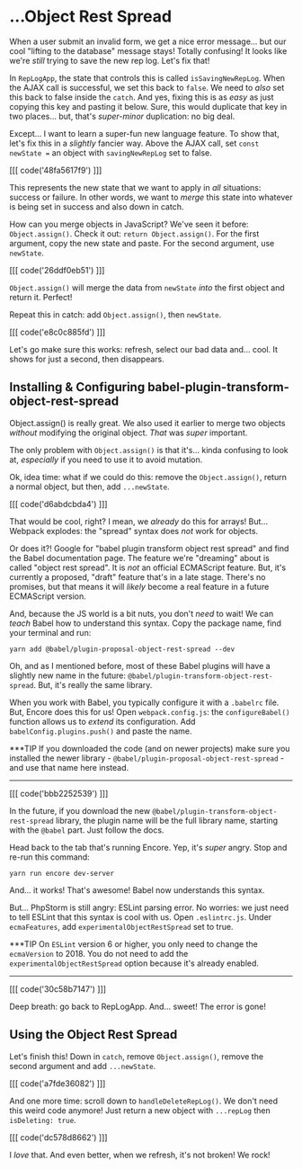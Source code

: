 # ...Object Rest Spread

When a user submit an invalid form, we get a nice error message... but our cool
"lifting to the database" message stays! Totally confusing! It looks like we're
*still* trying to save the new rep log. Let's fix that!

In `RepLogApp`, the state that controls this is called `isSavingNewRepLog`. When
the AJAX call is successful, we set this back to `false`. We need to *also* set
this back to false inside the `catch`. And yes, fixing this is as *easy* as just
copying this key and pasting it below. Sure, this would duplicate that key in two
places... but, that's *super-minor* duplication: no big deal.

Except... I want to learn a super-fun new language feature. To show that, let's fix
this in a *slightly* fancier way. Above the AJAX call, set `const newState =` an
object with `savingNewRepLog` set to false.

[[[ code('48fa5617f9') ]]]

This represents the new state that we want to apply in *all* situations: success
or failure. In other words, we want to *merge* this state into whatever is being
set in success and also down in catch.

How can you merge objects in JavaScript? We've seen it before: `Object.assign()`.
Check it out: `return Object.assign()`. For the first argument, copy the new state
and paste. For the second argument, use `newState`.

[[[ code('26ddf0eb51') ]]]

`Object.assign()` will merge the data from `newState` *into* the first object and
return it. Perfect!

Repeat this in catch: add `Object.assign()`, then `newState`.

[[[ code('e8c0c885fd') ]]]

Let's go make sure this works: refresh, select our bad data and... cool. It shows
for just a second, then disappears.

## Installing & Configuring babel-plugin-transform-object-rest-spread

Object.assign() is really great. We also used it earlier to merge two objects
*without* modifying the original object. *That* was *super* important.

The only problem with `Object.assign()` is that it's... kinda confusing to look
at, *especially* if you need to use it to avoid mutation.

Ok, idea time: what if we could do this: remove the `Object.assign()`, return a normal
object, but then, add `...newState`.

[[[ code('d6abdcbda4') ]]]

That would be cool, right? I mean, we *already* do this for arrays! But... Webpack
explodes: the "spread" syntax does *not* work for objects.

Or does it?! Google for "babel plugin transform object rest spread" and find the
Babel documentation page. The feature we're "dreaming" about is called
"object rest spread". It is *not* an official ECMAScript feature. But, it's currently
a proposed, "draft" feature that's in a late stage. There's no promises, but that
means it will *likely* become a real feature in a future ECMAScript version.

And, because the JS world is a bit nuts, you don't *need* to wait! We can *teach*
Babel how to understand this syntax. Copy the package name, find your terminal
and run:

```terminal
yarn add @babel/plugin-proposal-object-rest-spread --dev
```

Oh, and as I mentioned before, most of these Babel plugins will have a slightly
new name in the future: `@babel/plugin-transform-object-rest-spread`. But, it's
really the same library.

When you work with Babel, you typically configure it with a `.babelrc` file. But,
Encore does this for us! Open `webpack.config.js`: the `configureBabel()` function
allows us to *extend* its configuration. Add `babelConfig.plugins.push()` and
paste the name.

***TIP
If you downloaded the code (and on newer projects) make sure you installed the
newer library - `@babel/plugin-proposal-object-rest-spread` - and use that
name here instead.
***

[[[ code('bbb2252539') ]]]

In the future, if you download the new `@babel/plugin-transform-object-rest-spread`
library, the plugin name will be the full library name, starting with the `@babel`
part. Just follow the docs.

Head back to the tab that's running Encore. Yep, it's *super* angry. Stop and re-run
this command:

```terminal-silent
yarn run encore dev-server
```

And... it works! That's awesome! Babel now understands this syntax.

But... PhpStorm is still angry: ESLint parsing error. No worries: we just need to
tell ESLint that this syntax is cool with us. Open `.eslintrc.js`. Under `ecmaFeatures`,
add `experimentalObjectRestSpread` set to true.

***TIP
On `ESLint` version 6 or higher, you only need to change the `ecmaVersion` to 2018. You do not need to add the `experimentalObjectRestSpread` option because it's already enabled.
***

[[[ code('30c58b7147') ]]]

Deep breath: go back to RepLogApp. And... sweet! The error is gone!

## Using the Object Rest Spread

Let's finish this! Down in `catch`, remove `Object.assign()`, remove the second
argument and add `...newState`.

[[[ code('a7fde36082') ]]]

And one more time: scroll down to `handleDeleteRepLog()`. We don't need this weird
code anymore! Just return a new object with `...repLog` then `isDeleting: true`.

[[[ code('dc578d8662') ]]]

I *love* that. And even better, when we refresh, it's not broken! We rock!
